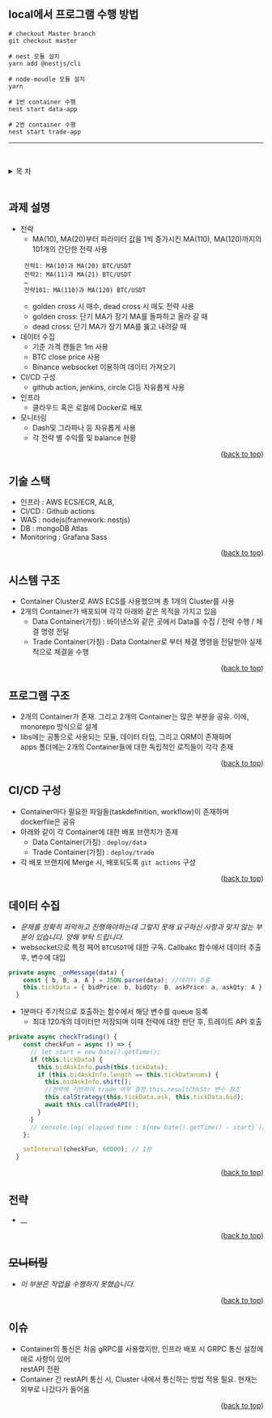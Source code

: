 ##  local에서 프로그램 수행 방법
 ```
 # checkout Master branch
 git checkout master
 
 # nest 모듈 설치
 yarn add @nestjs/cli
 
 # node-moudle 모듈 설치
 yarn 
 
 # 1번 container 수행
 nest start data-app
 
 # 2번 container 수행
 nest start trade-app
 ```

***
&nbsp;&nbsp;&nbsp;&nbsp;
<a name="readme-top"></a>

<!--  목 차  -->
<details>
  <summary>목 차</summary>
  <ol>
    <li>
      <a href="#과제-설명">과제 설명</a>
    </li>
    <li>
      <a href="#기술-스택">기술 스택</a>
    </li>
    <li><a href="#시스템-구조">시스템 구조</a></li>
    <li><a href="#프로그램-구조">프로그램 구조</a></li>
    <li><a href="#CI/CD-구성">CI/CD 구성</a></li>
    <li><a href="#데이터-수집">데이터 수집</a></li>
    <li><a href="#전략">전략</a></li>
    <li><a href="#모니터링"><del>모니터링</del></a></li>
    <li>
      <a href="#이슈">이슈</a>
    </li>
  </ol>
</details>
&nbsp;&nbsp;&nbsp;&nbsp;

<!-- 과제 설명 -->
## 과제 설명
* 전략
  - MA(10), MA(20)부터 파라미터 값을 1씩 증가시킨 MA(110), MA(120)까지의 101개의 간단한 전략 사용
  ```
   전략1: MA(10)과 MA(20) BTC/USDT
   전략2: MA(11)과 MA(21) BTC/USDT
   … 
   전략101: MA(110)과 MA(120) BTC/USDT
   ```
  - golden cross 시 매수, dead cross 시 매도 전략 사용
  - golden cross: 단기 MA가 장기 MA를 돌파하고 올라 갈 때
  - dead cross: 단기 MA가 장기 MA를 뚫고 내려갈 때
* 데이터 수집
  - 기준 가격 캔들은 1m 사용
  - BTC close price 사용
  - Binance websocket 이용하여 데이터 가져오기
* CI/CD 구성
  - github action, jenkins, circle CI등 자유롭게 사용 
* 인프라
  - 클라우드 혹은 로컬에 Docker로 배포
* 모니터링
  - Dash및 그라파나 등 자유롭게 사용
  - 각 전략 별 수익률 및 balance 현황
<p align="right">(<a href="#readme-top">back to top</a>)</p>

<!-- 기술 스택 -->
## 기술 스택
* 인프라 : AWS ECS/ECR, ALB, 
* CI/CD  : Github actions
* WAS : nodejs(framework: nestjs)
* DB : mongoDB Atlas
* Monitoring : Grafana Sass
<p align="right">(<a href="#readme-top">back to top</a>)</p>

## 시스템 구조
* Container Cluster로 AWS ECS를 사용했으며 총 1개의 Cluster를 사용
* 2개의 Container가 배포되며 각각 아래와 같은 목적을 가지고 있음
  - Data Container(가칭) : 바이낸스와 같은 곳에서 Data를 수집 / 전략 수행 / 체결 명령 전달
  - Trade Container(가칭) : Data Container로 부터 체결 명령을 전달받아 실제적으로 체결을 수행
<p align="right">(<a href="#readme-top">back to top</a>)</p>

## 프로그램 구조
* 2개의 Container가 존재. 그리고 2개의 Container는 많은 부분을 공유. 이에, monorepo 방식으로 설계
* libs에는 공통으로 사용되는 모듈, 데이터 타입, 그리고  ORM이 존재하며 &nbsp;  
  apps 폴더에는 2개의 Container들에 대한 독립적인 로직들이 각각 존재
<p align="right">(<a href="#readme-top">back to top</a>)</p>

## CI/CD 구성
* Container마다 필요한 파일들(taskdefinition, workflow)이 존재하며 dockerfile은 공유
* 아래와 같이 각 Container에 대한 배포 브랜치가 존재
  - Data Container(가칭) : `deploy/data`
  - Trade Container(가칭) : `deploy/trade`
* 각 배포 브랜치에 Merge 시, 배포되도록 `git actions` 구성
 
<p align="right">(<a href="#readme-top">back to top</a>)</p>

## 데이터 수집
* _문제를 정확히 파악하고 진행해야하는데 그렇지 못해 요구하신 사항과 맞지 않는 부분이 있습니다. 양해 부탁 드립니다._
* websocket으로 특정 페어 `BTCUSDT`에 대한 구독. Callbakc 함수에서 데이터 추출 후, 변수에 대입
```typescript
private async _onMessage(data) {
    const { b, B, a, A } = JSON.parse(data); //데이터 추출
    this.tickData = { bidPrice: b, bidQty: B, askPrice: a, askQty: A };
  }
```
* 1분마다 주기적으로 호출하는 함수에서 해당 변수를 queue 등록
  - 최대 120개의 데이터만 저장되며 이때 전략에 대한 판단 후, 트레이트 API 호출
```typescript
private async checkTrading() {
    const checkFun = async () => {
      // let start = new Date().getTime();
      if (this.tickData) {
        this.bidAskInfo.push(this.tickData);
        if (this.bidAskInfo.length == this.tickDatanums) {
          this.bidAskInfo.shift();
          //전략에 기반하여 trade 여부 결정.this.resultChkStr 변수 참조
          this.calStrategy(this.tickData.ask, this.tickData.bid);
          await this.callTradeAPI();
        }
      }
      // console.log(`elapsed time : ${new Date().getTime() - start}`);
    };

    setInterval(checkFun, 60000); // 1분
  }
```
<p align="right">(<a href="#readme-top">back to top</a>)</p>

## 전략
* __
<p align="right">(<a href="#readme-top">back to top</a>)</p>

## <del>모니터링</del>
* _이 부분은 작업을 수행하지 못했습니다._
<p align="right">(<a href="#readme-top">back to top</a>)</p>

## 이슈 
* Container의 통신은 처음 gRPC를 사용했지만, 인프라 배포 시 GRPC 통신 설정에 애로 사항이 있어 &nbsp;  
  restAPI 전환
* Container 간 restAPI 통신 시, Cluster 내에서 통신하는 방법 적용 필요. 현재는 외부로 나갔다가 들어옴

<p align="right">(<a href="#readme-top">back to top</a>)</p>
   
